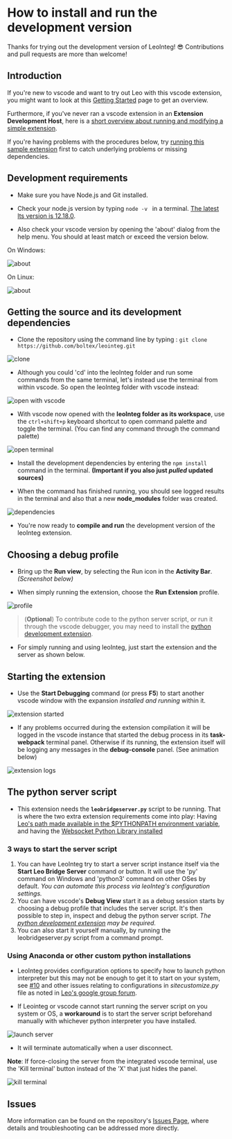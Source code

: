 # How to install and run the development version

Thanks for trying out the development version of LeoInteg! :sunglasses: Contributions and pull requests are more than welcome!

## Introduction

If you're new to vscode and want to try out Leo with this vscode extension, you might want to look at this [Getting Started](https://code.visualstudio.com/docs#vscode-in-action) page to get an overview.

Furthermore, if you've never ran a vscode extension in an **Extension Development Host**, here is a [short overview about running and modifying a simple extension](https://code.visualstudio.com/api/get-started/your-first-extension).

If you're having problems with the procedures below, try [running this sample extension](https://github.com/Microsoft/vscode-extension-samples/tree/master/helloworld-sample#running-the-sample) first to catch underlying problems or missing dependencies.

## Development requirements

- Make sure you have Node.js and Git installed.

- Check your node.js version by typing `node -v ` in a terminal. [The latest lts version is 12.18.0](https://nodejs.org/en/download/).

- Also check your vscode version by opening the 'about' dialog from the help menu. You should at least match or exceed the version below.

On Windows:

![about](resources/vscode-about-win.png)

On Linux:

![about](resources/vscode-about.png)

## Getting the source and its development dependencies

- Clone the repository using the command line by typing : `git clone https://github.com/boltex/leointeg.git`

![clone](resources/git-clone.png)

- Although you could 'cd' into the leoInteg folder and run some commands from the same terminal, let's instead use the terminal from within vscode. So open the leoInteg folder with vscode instead:

![open with vscode](resources/open-with-vscode.png)

- With vscode now opened with the **leoInteg folder as its workspace**, use the `ctrl+shift+p` keyboard shortcut to open command palette and toggle the terminal. (You can find any command through the command palette)

![open terminal](resources/open-terminal.png)

- Install the development dependencies by entering the `npm install` command in the terminal. **(Important if you also just _pulled_ updated sources)**

- When the command has finished running, you should see logged results in the terminal and also that a new **node_modules** folder was created.

![dependencies](resources/node-modules.png)

- You're now ready to **compile and run** the development version of the leoInteg extension.

## Choosing a debug profile

- Bring up the **Run view**, by selecting the Run icon in the **Activity Bar**. _(Screenshot below)_

- When simply running the extension, choose the **Run Extension** profile.

![profile](resources/debug-profile.png)

> (**Optional**) To contribute code to the python server script, or run it through the vscode debugger, you may need to install the [python development extension](https://marketplace.visualstudio.com/items?itemName=ms-python.python).

- For simply running and using leoInteg, just start the extension and the server as shown below.

## Starting the extension

- Use the **Start Debugging** command (or press **F5**) to start another vscode window with the expansion _installed and running_ within it.

![extension started](resources/leointeg-started.png)

- If any problems occurred during the extension compilation it will be logged in the vscode instance that started the debug process in its **task-webpack** terminal panel. Otherwise if its running, the extension itself will be logging any messages in the **debug-console** panel. (See animation below)

![extension logs](resources/debug-anim.gif)

## The python server script

- This extension needs the **`leobridgeserver.py`** script to be running. That is where the two extra extension requirements come into play: Having [Leo's path made available in the \$PYTHONPATH environment variable](https://github.com/leo-editor/leo-editor/blob/master/INSTALL.TXT#L126), and having the [Websocket Python Library installed](https://websockets.readthedocs.io/en/stable/intro.html)

### 3 ways to start the server script

1. You can have LeoInteg try to start a server script instance itself via the **Start Leo Bridge Server** command or button. It will use the 'py' command on Windows and 'python3' command on other OSes by default. _You can automate this process via leoInteg's configuration settings._
2. You can have vscode's **Debug View** start it as a debug session starts by choosing a debug profile that includes the server script. It's then possible to step in, inspect and debug the python server script. _The [python development extension](https://marketplace.visualstudio.com/items?itemName=ms-python.python) may be required._
3. You can also start it yourself manually, by running the leobridgeserver.py script from a command prompt.

### Using Anaconda or other custom python installations

- LeoInteg provides configuration options to specify how to launch python interpreter but this may not be enough to get it to start on your system, see [#10](https://github.com/boltex/leointeg/issues/10) and other issues relating to configurations in _sitecustomize.py_ file as noted in [Leo's google group forum](https://groups.google.com/d/msg/leo-editor/FAP8lVnWLyQ/lWHWEYH9AgAJ).

- If Leointeg or vscode cannot start running the server script on you system or OS, a **workaround** is to start the server script beforehand manually with whichever python interpreter you have installed.

![launch server](resources/manual-server-start.png)

- It will terminate automatically when a user disconnect.

**Note**: If force-closing the server from the integrated vscode terminal, use the 'Kill terminal' button instead of the 'X' that just hides the panel.

![kill terminal](resources/kill-terminal.png)

## Issues

More information can be found on the repository's [Issues Page](https://github.com/boltex/leointeg/issues), where details and troubleshooting can be addressed more directly.
